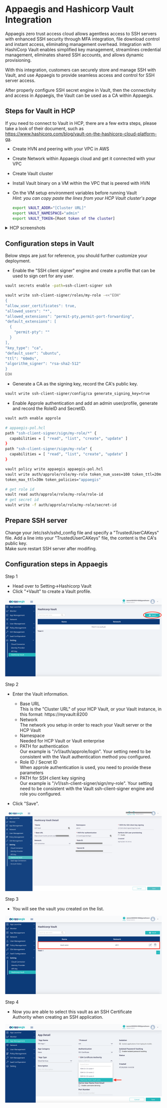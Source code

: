 # Appaegis and Hashicorp Vault Integration

Appaegis zero trust access cloud allows agentless access to SSH servers with enhanced SSH security through MFA integration, file download control and instant access, eliminating management overhead. Integration with HashiCorp Vault enables simplified key management, streamlines credential management, eliminates shared SSH accounts, and allows dynamic provisioning.

With this integration, customers can securely store and manage SSH with Vault, and use Appaegis to provide seamless access and control for SSH server access.

After properly configure SSH secret engine in Vault, then the connectivity and access in Appaegis, the Vault can be used as a CA within Appaegis.

## Steps for Vault in HCP
If you need to connect to Vault in HCP, there are a few extra steps, please take a look of their document, such as https://www.hashicorp.com/blog/vault-on-the-hashicorp-cloud-platform-ga.

- Create HVN and peering with your VPC in AWS
- Create Network within Appaegis cloud and get it connected with your VPC
- Create Vault cluster
- Install Vault binary on a VM within the VPC that is peered with HVN
- On the VM setup environment variables before running Vault  
  *Hint: you can copy paste the lines from your HCP Vault cluster's page*

  ```sh
  export VAULT_ADDR="[Cluster URL]"
  export VAULT_NAMESPACE="admin"
  export VAULT_TOKEN=[Root token of the cluster]
  ```

<details><summary>HCP screenshots</summary>  

- Create HVN
![](img/hcp/hcp-create-hvn.png)

- Create peering
![](img/hcp/hcp-hvn-peering.png)

- Create Vault cluster
![](img/hcp/hcp-create-cluster.png)

- Vault cluster main view
![](img/hcp/hcp-main.png)
</details>
<p></p>


## Configuration steps in Vault

Below steps are just for reference, you should further customize your deployment.

- Enable the "SSH client signer" engine and create a profile that can be used to sign cert for any user.

```sh
vault secrets enable -path=ssh-client-signer ssh
```

```sh
vault write ssh-client-signer/roles/my-role -<<"EOH"
{
"allow_user_certificates": true,
"allowed_users": "*",
"allowed_extensions": "permit-pty,permit-port-forwarding",
"default_extensions": [
  {
    "permit-pty": ""
  }
],
"key_type": "ca",
"default_user": "ubuntu",
"ttl": "60m0s",
"algorithm_signer": "rsa-sha2-512"
}
EOH
```

- Generate a CA as the signing key, record the CA's public key.

```sh
vault write ssh-client-signer/config/ca generate_signing_key=true
```

- Enable Approle authentication and add an admin user/profile, generate and record the RoleID and SecretID.

```sh
vault auth enable approle
```

```sh
# appaegis-pol.hcl
path "ssh-client-signer/sign/my-role/*" {
  capabilities = [ "read", "list", "create", "update" ]
}
path "ssh-client-signer/sign/my-role" {
  capabilities = [ "read", "list", "create", "update" ]
}
```

```sh
vault policy write appaegis appaegis-pol.hcl
vault write auth/approle/role/my-role token_num_uses=100 token_ttl=20m \
token_max_ttl=30m token_policies="appaegis"
```

```sh
# get role id
vault read auth/approle/role/my-role/role-id
# get secret id
vault write -f auth/approle/role/my-role/secret-id
```

## Prepare SSH server

Change your /etc/ssh/sshd_config file and specify a "TrustedUserCAKeys" file.
Add a line into your "TrustedUserCAKeys" file, the content is the CA's public key.  
Make sure restart SSH server after modifing.

## Configuration steps in Appaegis

Step 1

- Head over to Setting->Hashicorp Vault
- Click "+Vault" to create a Vault profile.

![](img/vault_1.png)

Step 2

- Enter the Vault information.
  - Base URL  
  This is the "Cluster URL" of your HCP Vault, or your Vault instance, in this format: https://myvault:8200
  - Network  
  The network you setup in order to reach your Vault server or the HCP Vault
  - Namespace  
  Needed for HCP Vault or Vault enterprise
  - PATH for authentication  
  Our example is "/v1/auth/approle/login". Your setting need to be consistent with the Vault authentication method you configured.
  - Role ID / Secret ID  
  When approle authentication is used, you need to provide these parameters
  - PATH for SSH client key signing  
  Our example is "/v1/ssh-client-signer/sign/my-role". Your setting need to be consistent with the Vault ssh-client-signer engine and role you configured.

- Click "Save".

![](img/vault-setting.png)

Step 3

- You will see the vault you created on the list.

![](img/vault_list.png)

Step 4

- Now you are able to select this vault as an SSH Certificate Authority when creating an SSH application.

![](img/app_vault.png)
